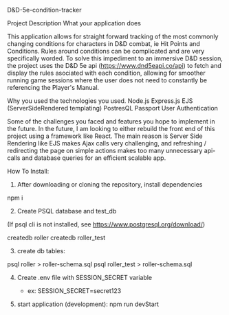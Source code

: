 D&D-5e-condition-tracker

Project Description
What your application does

This application allows for straight forward tracking of the most commonly changing conditions for characters in D&D combat, ie Hit Points and Conditions. Rules around conditions can be complicated and are very specifically worded. To solve this impediment to an immersive D&D session, the project uses the D&D 5e api (https://www.dnd5eapi.co/api) to fetch and display the rules asociated with each condition, allowing for smoother running game sessions where the user does not need to constantly be referencing the Player's Manual.

Why you used the technologies you used.
Node.js
Express.js
EJS (ServerSideRendered templating)
PostresQL
Passport User Authentication

Some of the challenges you faced and features you hope to implement in the future.
In the future, I am looking to either rebuild the front end of this project using a framework like React. The main reason is Server Side Rendering like EJS makes Ajax calls very challenging, and refreshing / redirecting the page on simple actions makes too many unnecessary api-calls and database queries for an efficient scalable app.

How To Install:

1. After downloading or cloning the repository, install dependencies

npm i

2. Create PSQL database and test_db

(If psql cli is not installed, see https://www.postgresql.org/download/)

createdb roller
createdb roller_test



3. create db tables:

psql roller > roller-schema.sql
psql roller_test > roller-schema.sql

4. Create .env file with SESSION_SECRET variable
    - ex: SESSION_SECRET=secret123


5. start application (development):
npm run devStart


